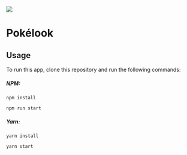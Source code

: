 <a href="https://github.com/eatpiern/pokelook">
  <img align="center" src="https://github-readme-stats.vercel.app/api/pin/?username=eatpiern&repo=Pokélook&theme=material-palenight" />
</a>
  
# Pokélook

## Usage

To run this app, clone this repository and run the following commands:

<h5>NPM: </h5>
  
  `npm install`

  `npm run start`

<h5>Yarn: </h5>
  
  `yarn install`
  
  `yarn start`
